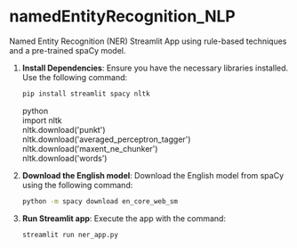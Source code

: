 # namedEntityRecognition_NLP
Named Entity Recognition (NER) Streamlit App using rule-based techniques and a pre-trained spaCy model.

1. **Install Dependencies**:
   Ensure you have the necessary libraries installed. Use the following command:
   ```bash
   pip install streamlit spacy nltk
   ```
     
   python  
   import nltk  
   nltk.download('punkt')  
   nltk.download('averaged_perceptron_tagger')  
   nltk.download('maxent_ne_chunker')  
   nltk.download('words')  

      
2. **Download the English model**:
   Download the English model from spaCy using the following command:
   ```bash
   python -m spacy download en_core_web_sm
   ```
     
3. **Run Streamlit app**:
   Execute the app with the command:
   ```bash
   streamlit run ner_app.py
   ```

